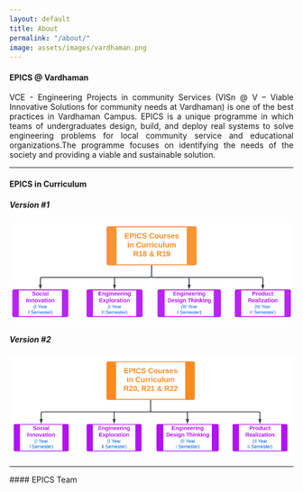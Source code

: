 ```yaml
---
layout: default
title: About
permalink: "/about/"
image: assets/images/vardhaman.png
---
```


#### EPICS @ Vardhaman
<p align="justify">VCE - Engineering Projects in community Services (VISn @ V – Viable Innovative Solutions for community needs at Vardhaman) is one of the best practices in Vardhaman Campus. EPICS is a unique programme in which teams of undergraduates design, build, and deploy real systems to solve engineering problems for local community service and educational organizations.The programme focuses on identifying the needs of the society and providing a viable and sustainable solution.</p>

---

#### EPICS in Curriculum

##### Version #1
![EPICS in Curriculum: Version #1](../assets/images/epics-curriculum-v1.png "EPICS in Curriculum: Version #1")

##### Version #2
![EPICS in Curriculum: Version #2](../assets/images/epics-curriculum-v2.png "EPICS in Curriculum: Version #2")

---
<div id="epics-team">
#### EPICS Team

</div>